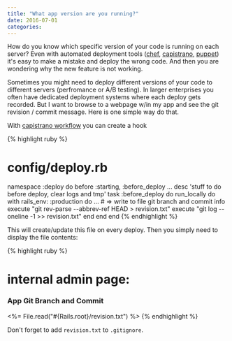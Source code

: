```yaml
---
title: "What app version are you running?"
date: 2016-07-01
categories:
---
```


How do you know which specific version of your code is running on each server?  Even with automated deployment tools ([chef](https://www.chef.io/), [capistrano](http://capistranorb.com/), [puppet](https://puppet.com/)) it's easy to make a mistake and deploy the wrong code.  And then you are wondering why the new feature is not working.

Sometimes you might need to deploy different versions of your code to different servers (perfromance or A/B testing).  In larger enterprises you often have dedicated deployment systems where each deploy gets recorded.  But I want to browse to a webpage w/in my app and see the git revision / commit message.  Here is one simple way do that.

With [capistrano workflow](http://capistranorb.com/documentation/getting-started/flow/) you can create a hook

{% highlight ruby %}
# config/deploy.rb
namespace :deploy do
  before :starting, :before_deploy
  ...
  desc 'stuff to do before deploy, clear logs and tmp'
  task :before_deploy do
    run_locally do
      with rails_env: :production do
        ...
        # => write to file git branch and commit info
        execute "git rev-parse --abbrev-ref HEAD > revision.txt"
        execute "git log --oneline -1 >> revision.txt"
      end
    end
  end
{% endhighlight %}

This will create/update this file on every deploy.  Then you simply need to display the file contents:

{% highlight ruby %}
# internal admin page:
<h3>App Git Branch and Commit</h3>
<%= File.read("#{Rails.root}/revision.txt") %>
{% endhighlight %}

Don't forget to add `revision.txt` to `.gitignore`.